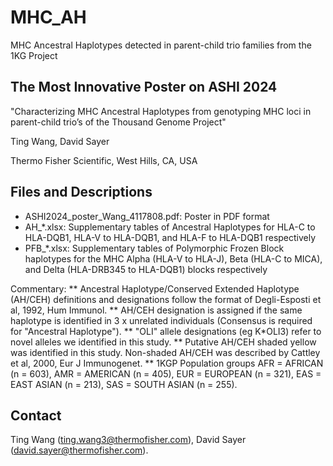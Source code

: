 # MHC_AH
MHC Ancestral Haplotypes detected in parent-child trio families from the 1KG Project

## The Most Innovative Poster on ASHI 2024
"Characterizing MHC Ancestral Haplotypes from genotyping MHC loci in parent-child trio’s of the Thousand Genome Project"

Ting Wang, David Sayer

Thermo Fisher Scientific, West Hills, CA, USA

## Files and Descriptions
* ASHI2024_poster_Wang_4117808.pdf: Poster in PDF format
* AH_*.xlsx: Supplementary tables of Ancestral Haplotypes for HLA-C to HLA-DQB1, HLA-V to HLA-DQB1, and HLA-F to HLA-DQB1 respectively
* PFB_*.xlsx: Supplementary tables of Polymorphic Frozen Block haplotypes for the MHC Alpha (HLA-V to HLA-J), Beta (HLA-C to MICA), and Delta (HLA-DRB345 to HLA-DQB1) blocks respectively

Commentary:
** Ancestral Haplotype/Conserved Extended Haplotype (AH/CEH) definitions and designations follow the format of Degli-Esposti et al, 1992, Hum Immunol.
** AH/CEH designation is assigned if the same haplotype is identified in 3 x unrelated individuals (Consensus is required for "Ancestral Haplotype").
** "OLI" allele designations (eg K*OLI3) refer to novel alleles we identified in this study.
** Putative AH/CEH shaded yellow was identified in this study. Non-shaded AH/CEH was described by Cattley et al, 2000, Eur J Immunogenet.
** 1KGP Population groups AFR = AFRICAN (n = 603), AMR = AMERICAN (n = 405), EUR = EUROPEAN (n = 321), EAS = EAST ASIAN (n = 213), SAS = SOUTH ASIAN (n = 255).

## Contact
Ting Wang (ting.wang3@thermofisher.com), David Sayer (david.sayer@thermofisher.com).
